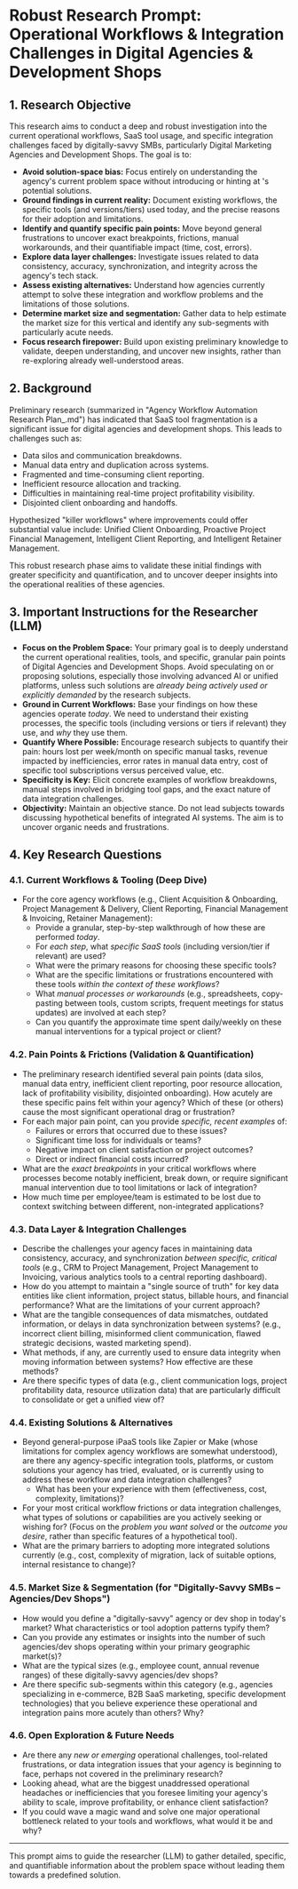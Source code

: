 # Robust Research Prompt: Operational Workflows & Integration Challenges in Digital Agencies & Development Shops

## 1. Research Objective

This research aims to conduct a deep and robust investigation into the current operational workflows, SaaS tool usage, and specific integration challenges faced by digitally-savvy SMBs, particularly Digital Marketing Agencies and Development Shops. The goal is to:

*   **Avoid solution-space bias:** Focus entirely on understanding the agency's current problem space without introducing or hinting at <SaaS-OS>'s potential solutions.
*   **Ground findings in current reality:** Document existing workflows, the specific tools (and versions/tiers) used today, and the precise reasons for their adoption and limitations.
*   **Identify and quantify specific pain points:** Move beyond general frustrations to uncover exact breakpoints, frictions, manual workarounds, and their quantifiable impact (time, cost, errors).
*   **Explore data layer challenges:** Investigate issues related to data consistency, accuracy, synchronization, and integrity across the agency's tech stack.
*   **Assess existing alternatives:** Understand how agencies currently attempt to solve these integration and workflow problems and the limitations of those solutions.
*   **Determine market size and segmentation:** Gather data to help estimate the market size for this vertical and identify any sub-segments with particularly acute needs.
*   **Focus research firepower:** Build upon existing preliminary knowledge to validate, deepen understanding, and uncover new insights, rather than re-exploring already well-understood areas.

## 2. Background

Preliminary research (summarized in "Agency Workflow Automation Research Plan\_.md") has indicated that SaaS tool fragmentation is a significant issue for digital agencies and development shops. This leads to challenges such as:

*   Data silos and communication breakdowns.
*   Manual data entry and duplication across systems.
*   Fragmented and time-consuming client reporting.
*   Inefficient resource allocation and tracking.
*   Difficulties in maintaining real-time project profitability visibility.
*   Disjointed client onboarding and handoffs.

Hypothesized "killer workflows" where improvements could offer substantial value include: Unified Client Onboarding, Proactive Project Financial Management, Intelligent Client Reporting, and Intelligent Retainer Management.

This robust research phase aims to validate these initial findings with greater specificity and quantification, and to uncover deeper insights into the operational realities of these agencies.

## 3. Important Instructions for the Researcher (LLM)

*   **Focus on the Problem Space:** Your primary goal is to deeply understand the current operational realities, tools, and specific, granular pain points of Digital Agencies and Development Shops. Avoid speculating on or proposing solutions, especially those involving advanced AI or unified platforms, unless such solutions are *already being actively used or explicitly demanded* by the research subjects.
*   **Ground in Current Workflows:** Base your findings on how these agencies operate *today*. We need to understand their existing processes, the specific tools (including versions or tiers if relevant) they use, and *why* they use them.
*   **Quantify Where Possible:** Encourage research subjects to quantify their pain: hours lost per week/month on specific manual tasks, revenue impacted by inefficiencies, error rates in manual data entry, cost of specific tool subscriptions versus perceived value, etc.
*   **Specificity is Key:** Elicit concrete examples of workflow breakdowns, manual steps involved in bridging tool gaps, and the exact nature of data integration challenges.
*   **Objectivity:** Maintain an objective stance. Do not lead subjects towards discussing hypothetical benefits of integrated AI systems. The aim is to uncover organic needs and frustrations.

## 4. Key Research Questions

### 4.1. Current Workflows & Tooling (Deep Dive)

*   For the core agency workflows (e.g., Client Acquisition & Onboarding, Project Management & Delivery, Client Reporting, Financial Management & Invoicing, Retainer Management):
    *   Provide a granular, step-by-step walkthrough of how these are performed *today*.
    *   For *each step*, what *specific SaaS tools* (including version/tier if relevant) are used?
    *   What were the primary reasons for choosing these specific tools?
    *   What are the specific limitations or frustrations encountered with these tools *within the context of these workflows*?
    *   What *manual processes or workarounds* (e.g., spreadsheets, copy-pasting between tools, custom scripts, frequent meetings for status updates) are involved at each step?
    *   Can you quantify the approximate time spent daily/weekly on these manual interventions for a typical project or client?

### 4.2. Pain Points & Frictions (Validation & Quantification)

*   The preliminary research identified several pain points (data silos, manual data entry, inefficient client reporting, poor resource allocation, lack of profitability visibility, disjointed onboarding). How acutely are these specific pains felt within your agency? Which of these (or others) cause the most significant operational drag or frustration?
*   For each major pain point, can you provide *specific, recent examples* of:
    *   Failures or errors that occurred due to these issues?
    *   Significant time loss for individuals or teams?
    *   Negative impact on client satisfaction or project outcomes?
    *   Direct or indirect financial costs incurred?
*   What are the *exact breakpoints* in your critical workflows where processes become notably inefficient, break down, or require significant manual intervention due to tool limitations or lack of integration?
*   How much time per employee/team is estimated to be lost due to context switching between different, non-integrated applications?

### 4.3. Data Layer & Integration Challenges

*   Describe the challenges your agency faces in maintaining data consistency, accuracy, and synchronization *between specific, critical tools* (e.g., CRM to Project Management, Project Management to Invoicing, various analytics tools to a central reporting dashboard).
*   How do you attempt to maintain a "single source of truth" for key data entities like client information, project status, billable hours, and financial performance? What are the limitations of your current approach?
*   What are the tangible consequences of data mismatches, outdated information, or delays in data synchronization between systems? (e.g., incorrect client billing, misinformed client communication, flawed strategic decisions, wasted marketing spend).
*   What methods, if any, are currently used to ensure data integrity when moving information between systems? How effective are these methods?
*   Are there specific types of data (e.g., client communication logs, project profitability data, resource utilization data) that are particularly difficult to consolidate or get a unified view of?

### 4.4. Existing Solutions & Alternatives

*   Beyond general-purpose iPaaS tools like Zapier or Make (whose limitations for complex agency workflows are somewhat understood), are there any agency-specific integration tools, platforms, or custom solutions your agency has tried, evaluated, or is currently using to address these workflow and data integration challenges?
    *   What has been your experience with them (effectiveness, cost, complexity, limitations)?
*   For your most critical workflow frictions or data integration challenges, what types of solutions or capabilities are you actively seeking or wishing for? (Focus on the *problem you want solved* or the *outcome you desire*, rather than specific features of a hypothetical tool).
*   What are the primary barriers to adopting more integrated solutions currently (e.g., cost, complexity of migration, lack of suitable options, internal resistance to change)?

### 4.5. Market Size & Segmentation (for "Digitally-Savvy SMBs – Agencies/Dev Shops")

*   How would you define a "digitally-savvy" agency or dev shop in today's market? What characteristics or tool adoption patterns typify them?
*   Can you provide any estimates or insights into the number of such agencies/dev shops operating within your primary geographic market(s)?
*   What are the typical sizes (e.g., employee count, annual revenue ranges) of these digitally-savvy agencies/dev shops?
*   Are there specific sub-segments within this category (e.g., agencies specializing in e-commerce, B2B SaaS marketing, specific development technologies) that you believe experience these operational and integration pains more acutely than others? Why?

### 4.6. Open Exploration & Future Needs

*   Are there any *new or emerging* operational challenges, tool-related frustrations, or data integration issues that your agency is beginning to face, perhaps not covered in the preliminary research?
*   Looking ahead, what are the biggest unaddressed operational headaches or inefficiencies that you foresee limiting your agency's ability to scale, improve profitability, or enhance client satisfaction?
*   If you could wave a magic wand and solve one major operational bottleneck related to your tools and workflows, what would it be and why?

---
This prompt aims to guide the researcher (LLM) to gather detailed, specific, and quantifiable information about the problem space without leading them towards a predefined solution.
